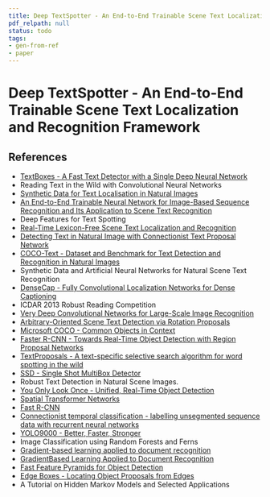 ```yaml
---
title: Deep TextSpotter - An End-to-End Trainable Scene Text Localization and Recognition Framework
pdf_relpath: null
status: todo
tags:
- gen-from-ref
- paper
---
```


# Deep TextSpotter - An End-to-End Trainable Scene Text Localization and Recognition Framework

## References

- [TextBoxes - A Fast Text Detector with a Single Deep Neural Network](./textboxes-a-fast-text-detector-with-a-single-deep-neural-network.md)
- Reading Text in the Wild with Convolutional Neural Networks
- [Synthetic Data for Text Localisation in Natural Images](./synthetic-data-for-text-localisation-in-natural-images.md)
- [An End-to-End Trainable Neural Network for Image-Based Sequence Recognition and Its Application to Scene Text Recognition](./an-end-to-end-trainable-neural-network-for-image-based-sequence-recognition-and-its-application-to-scene-text-recognition.md)
- Deep Features for Text Spotting
- [Real-Time Lexicon-Free Scene Text Localization and Recognition](./real-time-lexicon-free-scene-text-localization-and-recognition.md)
- [Detecting Text in Natural Image with Connectionist Text Proposal Network](./detecting-text-in-natural-image-with-connectionist-text-proposal-network.md)
- [COCO-Text - Dataset and Benchmark for Text Detection and Recognition in Natural Images](./coco-text-dataset-and-benchmark-for-text-detection-and-recognition-in-natural-images.md)
- Synthetic Data and Artificial Neural Networks for Natural Scene Text Recognition
- [DenseCap - Fully Convolutional Localization Networks for Dense Captioning](./densecap-fully-convolutional-localization-networks-for-dense-captioning.md)
- ICDAR 2013 Robust Reading Competition
- [Very Deep Convolutional Networks for Large-Scale Image Recognition](./very-deep-convolutional-networks-for-large-scale-image-recognition.md)
- [Arbitrary-Oriented Scene Text Detection via Rotation Proposals](./arbitrary-oriented-scene-text-detection-via-rotation-proposals.md)
- [Microsoft COCO - Common Objects in Context](./microsoft-coco-common-objects-in-context.md)
- [Faster R-CNN - Towards Real-Time Object Detection with Region Proposal Networks](./faster-r-cnn-towards-real-time-object-detection-with-region-proposal-networks.md)
- [TextProposals - A text-specific selective search algorithm for word spotting in the wild](./textproposals-a-text-specific-selective-search-algorithm-for-word-spotting-in-the-wild.md)
- [SSD - Single Shot MultiBox Detector](./ssd-single-shot-multibox-detector.md)
- Robust Text Detection in Natural Scene Images.
- [You Only Look Once - Unified, Real-Time Object Detection](./you-only-look-once-unified-real-time-object-detection.md)
- [Spatial Transformer Networks](./spatial-transformer-networks.md)
- [Fast R-CNN](./fast-r-cnn.md)
- [Connectionist temporal classification - labelling unsegmented sequence data with recurrent neural networks](./connectionist-temporal-classification-labelling-unsegmented-sequence-data-with-recurrent-neural-networks.md)
- [YOLO9000 - Better, Faster, Stronger](./yolo9000-better-faster-stronger.md)
- Image Classification using Random Forests and Ferns
- [Gradient-based learning applied to document recognition](./gradient-based-learning-applied-to-document-recognition.md)
- [GradientBased Learning Applied to Document Recognition](./gradientbased-learning-applied-to-document-recognition.md)
- [Fast Feature Pyramids for Object Detection](./fast-feature-pyramids-for-object-detection.md)
- [Edge Boxes - Locating Object Proposals from Edges](./edge-boxes-locating-object-proposals-from-edges.md)
- A Tutorial on Hidden Markov Models and Selected Applications

